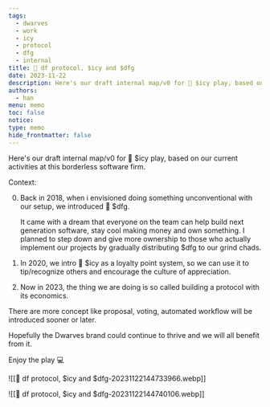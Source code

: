 ```yaml
---
tags:
  - dwarves
  - work
  - icy
  - protocol
  - dfg
  - internal
title: 💠 df protocol, $icy and $dfg
date: 2023-11-22
description: Here's our draft internal map/v0 for 🧊 $icy play, based on our current activities at this borderless software firm...
authors:
  - han
menu: memo
toc: false
notice: 
type: memo
hide_frontmatter: false
---
```

Here's our draft internal map/v0 for 🧊 $icy play, based on our current activities at this borderless software firm.

Context:

0. Back in 2018, when i envisioned doing something unconventional with our setup, we introduced 💎 $dfg. 
   
   It came with a dream that everyone on the team can help build next generation software, stay cool making money and own something.  I planned to step down and give more ownership to those who actually implement our projects by gradually distributing $dfg to our grind chads.

1. In 2020, we intro 🧊 $icy as a loyalty point system, so we can use it to tip/recognize others and encourage the culture of appreciation. 

2. Now in 2023, the thing we are doing is so called building a protocol with its economics. 

There are more concept like proposal, voting, automated workflow will be introduced sooner or later.

Hopefully the Dwarves brand could continue to thrive and we will all benefit from it.

Enjoy the play 💻

![[💠 df protocol, $icy and $dfg-20231122144733966.webp]]

![[💠 df protocol, $icy and $dfg-20231122144740106.webp]]